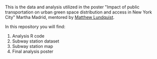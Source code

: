 This is the data and analysis utilized in the poster "Impact of public transportation on urban green space distribution and access in New York City" Martha Madrid, mentored by
[Matthew Lundquist](lundquistecology.com). 

In this repository you will find:

1. Analysis R code
2. Subway station dataset
3. Subway station map
4. Final analysis poster